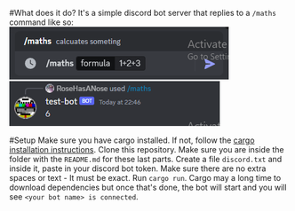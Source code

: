 #What does it do?
It's a simple discord bot server that replies to a `/maths` command like so: 
![example of command usage (/maths 1+2+3)](command1.png)
![example of command respone (6)](command1b.png)

#Setup
Make sure you have cargo installed. If not, follow the [cargo installation instructions](https://doc.rust-lang.org/cargo/getting-started/installation.html).
Clone this repository. Make sure you are inside the folder with the `README.md` for these last parts.
Create a file `discord.txt` and inside it, paste in your discord bot token. Make sure there are no extra spaces or text - It must be exact.
Run `cargo run`. Cargo may a long time to download dependencies but once that's done, the bot will start and you will see `<your bot name> is connected`.